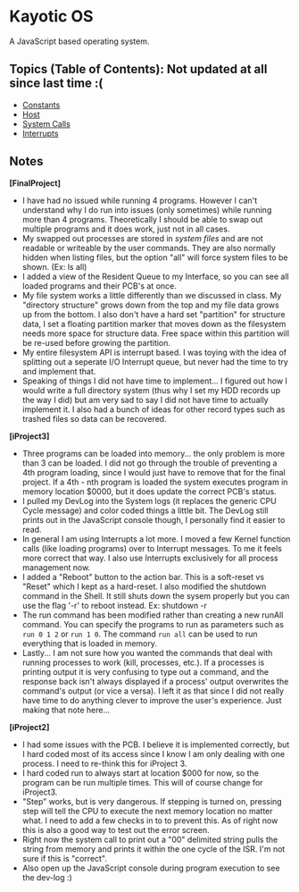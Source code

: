 Kayotic OS
==========
A JavaScript based operating system.


Topics (Table of Contents): Not updated at all since last time :(
-------
*   [Constants](/KayoticSully/KayoticOS/blob/master/docs/constants.md)
*   [Host](/KayoticSully/KayoticOS/blob/master/docs/constants.md#Host)
*   [System Calls](/KayoticSully/KayoticOS/blob/master/docs/system_calls.md)
*   [Interrupts](/KayoticSully/KayoticOS/blob/master/docs/interrupts.md)

Notes
-------
**[FinalProject]**
*   I have had no issued while running 4 programs.  However I can't understand why I do run into issues (only sometimes)
    while running more than 4 programs.  Theoretically I should be able to swap out multiple programs and it does work, just
    not in all cases.
*   My swapped out processes are stored in *system files* and are not readable or writeable by the user commands.  They are
    also normally hidden when listing files, but the option "all" will force system files to be shown. (Ex: ls all)
*   I added a view of the Resident Queue to my Interface, so you can see all loaded programs and their PCB's at once.
*   My file system works a little differently than we discussed in class.  My "directory structure" grows down from the top
    and my file data grows up from the bottom.  I also don't have a hard set "partition" for structure data, I set a floating partition
    marker that moves down as the filesystem needs more space for structure data.  Free space within this partition will be re-used before
    growing the partition.
*   My entire filesystem API is interrupt based.  I was toying with the idea of splitting out a seperate I/O Interrupt queue, but
    never had the time to try and implement that.
*   Speaking of things I did not have time to implement...  I figured out how I would write a full directory system (thus why I set
    my HDD records up the way I did) but am very sad to say I did not have time to actually implement it.  I also had a bunch of
    ideas for other record types such as trashed files so data can be recovered.

**[iProject3]**
*   Three programs can be loaded into memory... the only problem is more than 3 can be loaded.
    I did not go through the trouble of preventing a 4th program loading, since I would just
    have to remove that for the final project.  If a 4th - nth program is loaded the system executes
    program in memory location $0000, but it does update the correct PCB's status.
*   I pulled my DevLog into the System logs (it replaces the generic CPU Cycle message) and color coded
    things a little bit.  The DevLog still prints out in the JavaScript console though, I personally find
    it easier to read.
*   In general I am using Interrupts a lot more.  I moved a few Kernel function calls (like loading programs)
    over to Interrupt messages. To me it feels more correct that way.  I also use Interrupts exclusively for all
    process management now.
*   I added a "Reboot" button to the action bar.  This is a soft-reset vs "Reset" which I kept as a hard-reset.
    I also modified the shutdown command in the Shell.  It still shuts down the sysem properly but you can use
    the flag '-r' to reboot instead.  Ex: shutdown -r
*   The run command has been modified rather than creating a new runAll command.  You can specify the programs to run as
    parameters such as `run 0 1 2` or `run 1 0`.  The command `run all` can be used to run everything that is loaded in memory.
*   Lastly... I am not sure how you wanted the commands that deal with running processes to work (kill, processes, etc.).
    If a processes is printing output it is very confusing to type out a command, and the response back isn't always displayed if
    a process' output overwrites the command's output (or vice a versa).  I left it as that since I did not really have time
    to do anything clever to improve the user's experience.  Just making that note here...

**[iProject2]**
*   I had some issues with the PCB.  I believe it is implemented correctly, but I hard coded
    most of its access since I know I am only dealing with one process.  I need to re-think
    this for iProject 3.
*   I hard coded run <num> to always start at location $000 for now, so the program can be run
    multiple times.  This will of course change for iProject3.
*   "Step" works, but is very dangerous.  If stepping is turned on, pressing step will tell the
    CPU to execute the next memory location no matter what.  I need to add a few checks in to to
    prevent this.  As of right now this is also a good way to test out the error screen.
*   Right now the system call to print out a "00" delimited string pulls the string from memory
    and prints it within the one cycle of the ISR.  I'm not sure if this is "correct".
*   Also open up the JavaScript console during program execution to see the dev-log :)